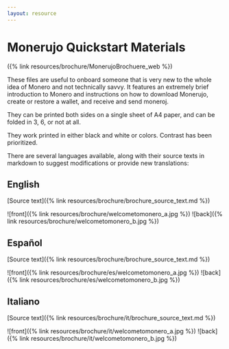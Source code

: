 ```yaml
---
layout: resource
---
```


# Monerujo Quickstart Materials

({% link resources/brochure/MonerujoBrochuere_web %})

These files are useful to onboard someone that is very new to the whole idea of Monero and not technically savvy. It features an extremely brief introduction to Monero and instructions on how to download Monerujo, create or restore a wallet, and receive and send moneroj.

They can be printed both sides on a single sheet of A4 paper, and can be folded in 3, 6, or not at all.

They work printed in either black and white or colors. Contrast has been prioritized.

There are several languages available, along with their source texts in markdown to suggest modifications or provide new translations:

## English
[Source text]({% link resources/brochure/brochure_source_text.md %})

![front]({% link resources/brochure/welcometomonero_a.jpg %})
![back]({% link resources/brochure/welcometomonero_b.jpg %})

## Español
[Source text]({% link resources/brochure/brochure_source_text.md %})

![front]({% link resources/brochure/es/welcometomonero_a.jpg %})
![back]({% link resources/brochure/es/welcometomonero_b.jpg %})


## Italiano
[Source text]({% link resources/brochure/it/brochure_source_text.md %})

![front]({% link resources/brochure/it/welcometomonero_a.jpg %})
![back]({% link resources/brochure/it/welcometomonero_b.jpg %})

